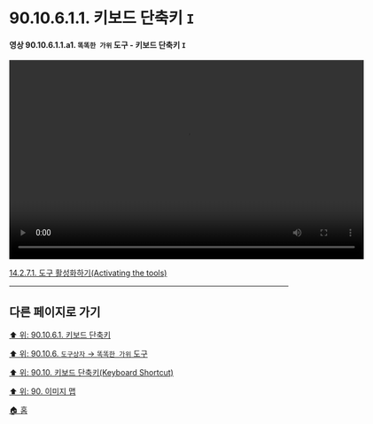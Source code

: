 # 90.10.6.1.1. 키보드 단축키 `I`

<a id="90-10-06-01-01-a1"></a>

#### 영상 90.10.6.1.1.a1. `똑똑한 가위` 도구 - 키보드 단축키 `I`
<video controls="controls" width="640" height="360" src="https://github.com/wonder13662/gimp/assets/15767104/354c5a99-6eec-4f37-b6d9-a7493a2a2f35"></video>

[14.2.7.1. 도구 활성화하기(Activating the tools)](./14-02-07-01-activating_the_tool.md#90-10-06-01-01-a1)

***

## 다른 페이지로 가기

[⬆️ 위: 90.10.6.1. 키보드 단축키](./90-10-06-01-00-keyboard_shortcut.md)

[⬆️ 위: 90.10.6. `도구상자` → `똑똑한 가위` 도구](./90-10-06-00-tool_box-intelligent_scissors.md)

[⬆️ 위: 90.10. 키보드 단축키(Keyboard Shortcut)](./90-10-00-keyboard_shortcut.md)

[⬆️ 위: 90. 이미지 맵](./90-00-image-map.md)

[🏠 홈](./00-home.md)